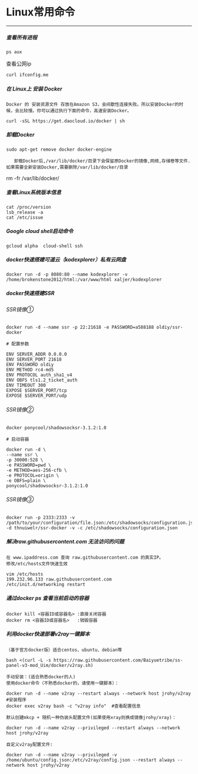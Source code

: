 # Linux常用命令
----
##### 查看所有进程
```
ps aux 
```

查看公网ip
```
curl ifconfig.me 
```
##### 在 Linux上 安装 Docker
	Docker 的 安装资源文件 存放在Amazon S3，会间歇性连接失败。所以安装Docker的时候，会比较慢。你可以通过执行下面的命令，高速安装Docker。

```
curl -sSL https://get.daocloud.io/docker | sh
```

##### 卸载Docker
```
sudo apt-get remove docker docker-engine
```

`	卸载Docker后,/var/lib/docker/目录下会保留原Docker的镜像,网络,存储卷等文件. 如果需要全新安装Docker,需要删除/var/lib/docker/目录`

rm -fr /var/lib/docker/

##### 查看Linux系统版本信息
```
cat /proc/version
lsb_release -a 
cat /etc/issue
```

##### Google cloud shell启动命令
```
gcloud alpha  cloud-shell ssh
```

##### docker快速搭建可道云（kodexplorer）私有云网盘
```
docker run -d -p 8080:80 --name kodexplorer -v /home/brokenstone2012/html:/var/www/html xaljer/kodexplorer
```

##### docker快速搭建SSR
###### SSR镜像①
```
docker run -d --name ssr -p 22:21618 -e PASSWORD=a588188 oldiy/ssr-docker

# 配置参数

ENV SERVER_ADDR 0.0.0.0
ENV SERVER_PORT 21618
ENV PASSWORD oldiy
ENV METHOD rc4-md5
ENV PROTOCOL auth_sha1_v4
ENV OBFS tls1.2_ticket_auth
ENV TIMEOUT 300
EXPOSE $SERVER_PORT/tcp
EXPOSE $SERVER_PORT/udp
```
###### SSR镜像②
```
docker ponycool/shadowsocksr-3.1.2:1.0

# 启动容器

docker run -d \
--name ssr \
-p 30000:528 \
-e PASSWORD=pwd \
-e METHOD=aes-256-cfb \
-e PROTOCOL=origin \
-e OBFS=plain \
ponycool/shadowsocksr-3.1.2:1.0 
```
###### SSR镜像③
```
docker run -p 2333:2333 -v /path/to/your/configuration/file.json:/etc/shadowsocks/configuration.json -d thnuiwelr/ssr-docker -v -c /etc/shadowsocks/configuration.json 
```
##### 解决raw.githubusercontent.com 无法访问的问题
	在 www.ipaddress.com 查询 raw.githubusercontent.com 的真实IP。
	修改/etc/hosts文件快速生效   
```
vim /etc/hosts
199.232.96.133 raw.githubusercontent.com
/etc/init.d/networking restart
```

##### 通过docker ps 查看当前启动的容器
```
docker kill <容器ID或容器名> :直接关闭容器
docker rm <容器ID或容器名>   :销毁容器
```

##### 利用docker快速部署v2ray一键脚本
	（基于官方docker版）适合centos、ubuntu、debian等
```
bash <(curl -L -s https://raw.githubusercontent.com/Baiyuetribe/ss-panel-v3-mod_Uim/docker/v2ray.sh)
```

	手动安装：(适合熟悉docker的人)
	使用docker命令（不熟悉docker的，请使用一键脚本）：
```
docker run -d --name v2ray --restart always --network host jrohy/v2ray    #安装程序
docker exec v2ray bash -c "v2ray info"  #查看配置信息
```

	默认创建mkcp + 随机一种伪装头配置文件(如果使用xray则换成镜像jrohy/xray)：
```
docker run -d --name v2ray --privileged --restart always --network host jrohy/v2ray
```
	自定义v2ray配置文件:
```
docker run -d --name v2ray --privileged -v /home/ubuntu/config.json:/etc/v2ray/config.json --restart always --network host jrohy/v2ray
```